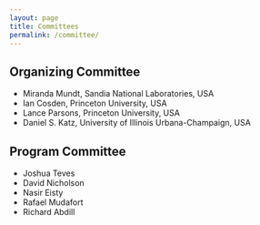 ```yaml
---
layout: page
title: Committees
permalink: /committee/
---
```


## Organizing Committee

- Miranda Mundt, Sandia National Laboratories, USA
- Ian Cosden, Princeton University, USA
- Lance Parsons, Princeton University, USA
- Daniel S. Katz, University of Illinois Urbana-Champaign, USA

## Program Committee

- Joshua Teves
- David Nicholson
- Nasir Eisty
- Rafael Mudafort
- Richard Abdill

